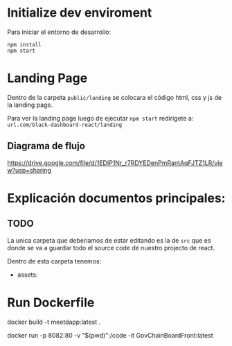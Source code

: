 # Initialize dev enviroment
Para iniciar el entorno de desarrollo:
```
npm install
npm start
```


# Landing Page

Dentro de la carpeta ```public/landing``` se colocara el código html, css y js de la landing page.

Para ver la landing page luego de ejecutar ```npm start``` redirigete a: ```url.com/black-dashboard-react/landing```

## Diagrama de flujo
https://drive.google.com/file/d/1EDIP1Nr_r7RDYEDenPmRantAqFJTZ1LR/view?usp=sharing


# Explicación documentos principales:
## TODO
La unica carpeta que deberiamos de estar editando es la de ```src``` que es donde se va a guardar todo el source code de nuestro projecto de react.

Dentro de esta carpeta tenemos:
- assets: 

# Run Dockerfile
docker build -t meetdapp:latest .

docker run -p 8082:80 -v "$(pwd)":/code -it GovChainBoardFront:latest


